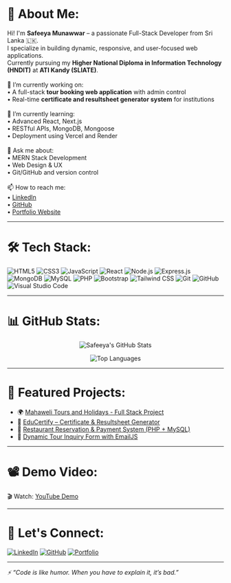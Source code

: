 # 💫 About Me:
Hi! I'm **Safeeya Munawwar** – a passionate Full-Stack Developer from Sri Lanka 🇱🇰.<br>
I specialize in building dynamic, responsive, and user-focused web applications. <br>
Currently pursuing my **Higher National Diploma in Information Technology (HNDIT)** at **ATI Kandy (SLIATE)**.<br><br>
🔭 I’m currently working on:<br>
• A full-stack **tour booking web application** with admin control<br>
• Real-time **certificate and resultsheet generator system** for institutions<br><br>
🌱 I’m currently learning:<br>
• Advanced React, Next.js<br>
• RESTful APIs, MongoDB, Mongoose<br>
• Deployment using Vercel and Render<br><br>
💬 Ask me about:<br>
• MERN Stack Development<br>
• Web Design & UX<br>
• Git/GitHub and version control<br><br>
📫 How to reach me:<br>
• [LinkedIn](https://www.linkedin.com/in/safeeya-munawwar)<br>
• [GitHub](https://github.com/Safeeya-Munawwar)<br>
• [Portfolio Website](https://safeeya-munawwar-personal-portfolio.vercel.app)<br>

---

# 🛠️ Tech Stack:
![HTML5](https://img.shields.io/badge/-HTML5-E34F26?logo=html5&logoColor=white&style=flat)
![CSS3](https://img.shields.io/badge/-CSS3-1572B6?logo=css3&logoColor=white&style=flat)
![JavaScript](https://img.shields.io/badge/-JavaScript-F7DF1E?logo=javascript&logoColor=black&style=flat)
![React](https://img.shields.io/badge/-React-61DAFB?logo=react&logoColor=black&style=flat)
![Node.js](https://img.shields.io/badge/-Node.js-339933?logo=node.js&logoColor=white&style=flat)
![Express.js](https://img.shields.io/badge/-Express.js-000000?logo=express&logoColor=white&style=flat)
![MongoDB](https://img.shields.io/badge/-MongoDB-47A248?logo=mongodb&logoColor=white&style=flat)
![MySQL](https://img.shields.io/badge/-MySQL-4479A1?logo=mysql&logoColor=white&style=flat)
![PHP](https://img.shields.io/badge/-PHP-777BB4?logo=php&logoColor=white&style=flat)
![Bootstrap](https://img.shields.io/badge/-Bootstrap-7952B3?logo=bootstrap&logoColor=white&style=flat)
![Tailwind CSS](https://img.shields.io/badge/-TailwindCSS-06B6D4?logo=tailwind-css&logoColor=white&style=flat)
![Git](https://img.shields.io/badge/-Git-F05032?logo=git&logoColor=white&style=flat)
![GitHub](https://img.shields.io/badge/-GitHub-181717?logo=github&logoColor=white&style=flat)
![Visual Studio Code](https://img.shields.io/badge/-VS%20Code-007ACC?logo=visual-studio-code&logoColor=white&style=flat)

---

# 📊 GitHub Stats:
<div align="center">
  
![Safeeya's GitHub Stats](https://github-readme-stats.vercel.app/api?username=Safeeya-Munawwar&show_icons=true&theme=radical)

![Top Languages](https://github-readme-stats.vercel.app/api/top-langs/?username=Safeeya-Munawwar&layout=compact&hide=cpp&theme=radical)

</div>

---

# 🚀 Featured Projects:
- 🌍 [Mahaweli Tours and Holidays - Full Stack Project](https://github.com/Safeeya-Munawwar/Mahaweli-Tours-Holidays-Tour-Website)
- 📄 [EduCertify – Certificate & Resultsheet Generator](https://github.com/Safeeya-Munawwar/EduCertify-Resultsheet-Certificate-System)
- 🧾 [Restaurant Reservation & Payment System (PHP + MySQL)](https://github.com/Safeeya-Munawwar/Restaurant-Payment-System)
- 📧 [Dynamic Tour Inquiry Form with EmailJS](https://github.com/Safeeya-Munawwar/Tour-Inquiry-Email-Form)

---

# 📽️ Demo Video:
🎬 Watch: [YouTube Demo](https://drive.google.com/file/d/1W2jDY0jmhbH1zXcJ4aL9ptRSfPi8Sngy/view?usp=sharing)

---

# 💼 Let's Connect:
[![LinkedIn](https://img.shields.io/badge/-LinkedIn-0077B5?logo=linkedin&logoColor=white)](https://www.linkedin.com/in/safeeya-munawwar)
[![GitHub](https://img.shields.io/badge/-GitHub-181717?logo=github&logoColor=white)](https://github.com/Safeeya-Munawwar)
[![Portfolio](https://img.shields.io/badge/-Portfolio-0A0A0A?logo=vercel&logoColor=white)](https://safeeya-munawwar-personal-portfolio.vercel.app)

---

_⚡ “Code is like humor. When you have to explain it, it’s bad.”_

